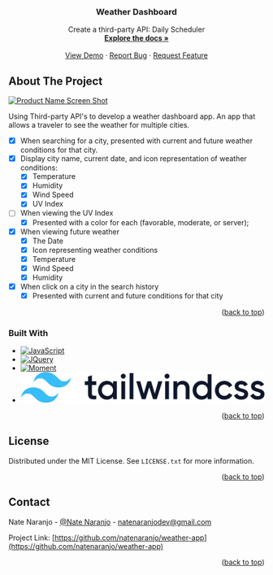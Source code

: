 <div id="top"></div>

<!-- PROJECT LOGO -->
<br />
<div align="center">

<h3 align="center">Weather Dashboard</h3>


  <p align="center">
    Create a third-party API: Daily Scheduler
    <br />
    <a href="https://github.com/natenaranjo/weather-app"><strong>Explore the docs »</strong></a>
    <br />
    <br />
    <a href="https://natenaranjo.github.io/weather-app/">View Demo</a>
    ·
    <a href="https://github.com/natenaranjo/weather-app/issues">Report Bug</a>
    ·
    <a href="https://github.com/natenaranjo/weather-app/issues">Request Feature</a>
  </p>
</div>

<!-- ABOUT THE PROJECT -->
## About The Project

[![Product Name Screen Shot][product-screenshot]](https://example.com)

Using Third-party API's to develop a weather dashboard app.  An app that allows a traveler to see the weather for multiple cities.
* [x] When searching for a city, presented with current and future weather conditions for that city.
* [x] Display city name, current date, and icon representation of weather conditions:
    * [x] Temperature
    * [x] Humidity
    * [x] Wind Speed
    * [x] UV Index
* [ ] When viewing the UV Index
    * [x] Presented with a color for each (favorable, moderate, or server);
* [x] When viewing future weather
    * [x] The Date
    * [x] Icon representing weather conditions
    * [x] Temperature
    * [x] Wind Speed
    * [x] Humidity
* [x] When click on a city in the search history
    * [x] Presented with current and future conditions for that city

<p align="right">(<a href="#top">back to top</a>)</p>



### Built With

* [![JavaScript][JavaScript.js]][JavaScript-url]
* [![JQuery][JQuery.com]][JQuery-url]
* [![Moment][Moment.js]][Moment-url]
* [![Tailwindcss][Tailwindcss.com]][Tailwindcss-url]

<p align="right">(<a href="#top">back to top</a>)</p>

<!-- LICENSE -->
## License

Distributed under the MIT License. See `LICENSE.txt` for more information.

<p align="right">(<a href="#top">back to top</a>)</p>



<!-- CONTACT -->
## Contact

Nate Naranjo - [@Nate Naranjo](https://twitter.com/rezzingonweb3) - natenaranjodev@gmail.com

Project Link: [https://github.com/natenaranjo/weather-app](https://github.com/natenaranjo/weather-app)

<p align="right">(<a href="#top">back to top</a>)</p>

[product-screenshot]: ../img/screenshot.png
[JavaScript.js]: https://img.shields.io/badge/javascript-%23323330.svg?style=for-the-badge&logo=javascript&logoColor=%23F7DF1E
[JavaScript-url]: https://www.javascript.com/
[Tailwindcss.com]: https://github.com/devicons/devicon/blob/master/icons/tailwindcss/tailwindcss-original-wordmark.svg
[Tailwindcss-url]: https://tailwindcss.com
[JQuery.com]: https://img.shields.io/badge/jquery-%230769AD.svg?style=for-the-badge&logo=jquery&logoColor=white
[JQuery-url]: https://jquer.com
[Moment.js]: https://img.shields.io/badge/Moment-%292929AD.svg?style=for-the-badge&logo=Moment&logoColor=white
[Moment-url]: https://momentjs.com/

